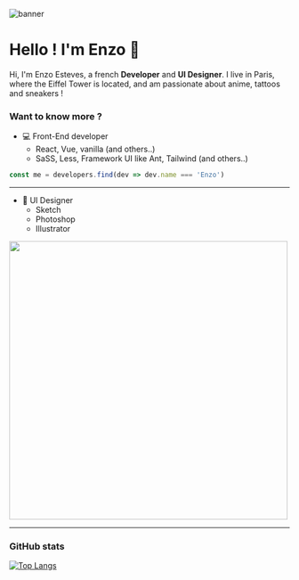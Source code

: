 ![banner](https://i.imgur.com/Mh2wDCn.jpg)
# Hello ! I'm Enzo 👋
Hi, I'm Enzo Esteves, a french **Developer** and **UI Designer**.
I live in Paris, where the Eiffel Tower is located, and am passionate about anime, tattoos and sneakers !

### Want to know more ?

- 💻 Front-End developer
  - React, Vue, vanilla (and others..)
  - SaSS, Less, Framework UI like Ant, Tailwind (and others..)
```javascript
const me = developers.find(dev => dev.name === 'Enzo')
```
---

- 🎨 UI Designer
  - Sketch
  - Photoshop
  - Illustrator
<img src="https://i.imgur.com/OuEBbR7.png" width="500">

---

### GitHub stats
[![Top Langs](https://github-readme-stats.vercel.app/api/top-langs/?username=anuraghazra&layout=compact)](https://github.com/anuraghazra/github-readme-stats)
